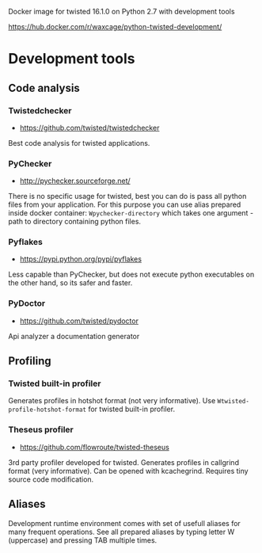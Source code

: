 Docker image for twisted 16.1.0 on Python 2.7 with development tools

https://hub.docker.com/r/waxcage/python-twisted-development/

# Development tools
## Code analysis
### Twistedchecker
- https://github.com/twisted/twistedchecker

Best code analysis for twisted applications.

### PyChecker
- http://pychecker.sourceforge.net/

There is no specific usage for twisted, best you can do is pass all python files from your application. For this purpose you can use alias prepared inside docker container: `Wpychecker-directory` which takes one argument - path to directory containing python files.

### Pyflakes
- https://pypi.python.org/pypi/pyflakes

Less capable than PyChecker, but does not execute python executables on the other hand, so its safer and faster.

### PyDoctor
- https://github.com/twisted/pydoctor

Api analyzer a documentation generator

## Profiling

### Twisted built-in profiler
Generates profiles in hotshot format (not very informative). Use `Wtwisted-profile-hotshot-format` for twisted built-in profiler.

### Theseus profiler
- https://github.com/flowroute/twisted-theseus

3rd party profiler developed for twisted. Generates profiles in callgrind format (very informative). Can be opened with kcachegrind. Requires tiny source code modification.


## Aliases

Development runtime environment comes with set of usefull aliases for many frequent operations. See all prepared aliases by typing letter W (uppercase) and pressing TAB multiple times.